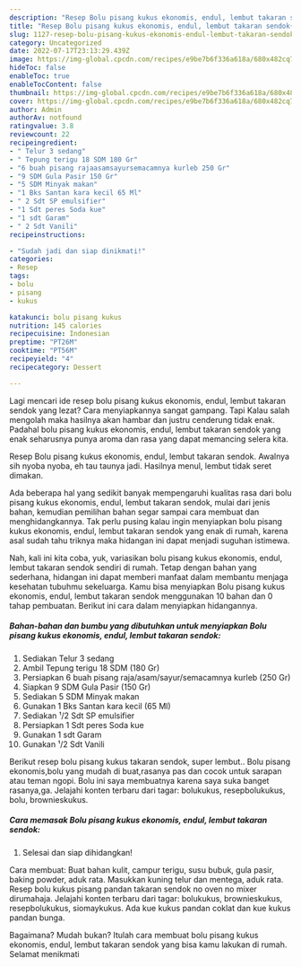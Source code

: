 ```yaml
---
description: "Resep Bolu pisang kukus ekonomis, endul, lembut takaran sendok{ yang Sempurna,  Menu Buat lebaran"
title: "Resep Bolu pisang kukus ekonomis, endul, lembut takaran sendok{ yang Sempurna,  Menu Buat lebaran"
slug: 1127-resep-bolu-pisang-kukus-ekonomis-endul-lembut-takaran-sendok-yang-sempurna-menu-buat-lebaran
category: Uncategorized
date: 2022-07-17T23:13:29.439Z
image: https://img-global.cpcdn.com/recipes/e9be7b6f336a618a/680x482cq70/bolu-pisang-kukus-ekonomis-endul-lembut-takaran-sendok-foto-resep-utama.jpg
hideToc: false
enableToc: true
enableTocContent: false
thumbnail: https://img-global.cpcdn.com/recipes/e9be7b6f336a618a/680x482cq70/bolu-pisang-kukus-ekonomis-endul-lembut-takaran-sendok-foto-resep-utama.jpg
cover: https://img-global.cpcdn.com/recipes/e9be7b6f336a618a/680x482cq70/bolu-pisang-kukus-ekonomis-endul-lembut-takaran-sendok-foto-resep-utama.jpg
author: Admin
authorAv: notfound
ratingvalue: 3.8
reviewcount: 22
recipeingredient:
- " Telur 3 sedang"
- " Tepung terigu 18 SDM 180 Gr"
- "6 buah pisang rajaasamsayursemacamnya kurleb 250 Gr"
- "9 SDM Gula Pasir 150 Gr"
- "5 SDM Minyak makan"
- "1 Bks Santan kara kecil 65 Ml"
- " 2 Sdt SP emulsifier"
- "1 Sdt peres Soda kue"
- "1 sdt Garam"
- " 2 Sdt Vanili"
recipeinstructions:

- "Sudah jadi dan siap dinikmati!"
categories:
- Resep
tags:
- bolu
- pisang
- kukus

katakunci: bolu pisang kukus 
nutrition: 145 calories
recipecuisine: Indonesian
preptime: "PT26M"
cooktime: "PT56M"
recipeyield: "4"
recipecategory: Dessert

---
```



Lagi mencari ide resep bolu pisang kukus ekonomis, endul, lembut takaran sendok yang lezat? Cara menyiapkannya sangat gampang. Tapi Kalau salah mengolah maka hasilnya akan hambar dan justru cenderung tidak enak. Padahal bolu pisang kukus ekonomis, endul, lembut takaran sendok yang enak seharusnya punya aroma dan rasa yang dapat memancing selera kita.


Resep Bolu pisang kukus ekonomis, endul, lembut takaran sendok. Awalnya sih nyoba nyoba, eh tau taunya jadi. Hasilnya menul, lembut tidak seret dimakan.

Ada beberapa hal yang sedikit banyak mempengaruhi kualitas rasa dari bolu pisang kukus ekonomis, endul, lembut takaran sendok, mulai dari jenis bahan, kemudian pemilihan bahan segar sampai cara membuat dan menghidangkannya. Tak perlu pusing kalau ingin menyiapkan bolu pisang kukus ekonomis, endul, lembut takaran sendok yang enak di rumah, karena asal sudah tahu triknya maka hidangan ini dapat menjadi suguhan istimewa.


Nah, kali ini kita coba, yuk, variasikan bolu pisang kukus ekonomis, endul, lembut takaran sendok sendiri di rumah. Tetap dengan bahan yang sederhana, hidangan ini dapat memberi manfaat dalam membantu menjaga kesehatan tubuhmu sekeluarga. Kamu bisa menyiapkan Bolu pisang kukus ekonomis, endul, lembut takaran sendok menggunakan 10 bahan dan 0 tahap pembuatan. Berikut ini cara dalam menyiapkan hidangannya.

<!--inarticleads1-->

##### Bahan-bahan dan bumbu yang dibutuhkan untuk menyiapkan Bolu pisang kukus ekonomis, endul, lembut takaran sendok:

1. Sediakan  Telur 3 sedang
1. Ambil  Tepung terigu 18 SDM (180 Gr)
1. Persiapkan 6 buah pisang raja/asam/sayur/semacamnya kurleb (250 Gr)
1. Siapkan 9 SDM Gula Pasir (150 Gr)
1. Sediakan 5 SDM Minyak makan
1. Gunakan 1 Bks Santan kara kecil (65 Ml)
1. Sediakan  ¹/2 Sdt SP emulsifier
1. Persiapkan 1 Sdt peres Soda kue
1. Gunakan 1 sdt Garam
1. Gunakan  ¹/2 Sdt Vanili


Berikut resep bolu pisang kukus takaran sendok, super lembut.. Bolu pisang ekonomis,bolu yang mudah di buat,rasanya pas dan cocok untuk sarapan atau teman ngopi. Bolu ini saya membuatnya karena saya suka banget rasanya,ga. Jelajahi konten terbaru dari tagar: bolukukus, resepbolukukus, bolu, brownieskukus. 

<!--inarticleads2-->

##### Cara memasak Bolu pisang kukus ekonomis, endul, lembut takaran sendok:


1. Selesai dan siap dihidangkan!

Cara membuat: Buat bahan kulit, campur terigu, susu bubuk, gula pasir, baking powder, aduk rata. Masukkan kuning telur dan mentega, aduk rata. Resep bolu kukus pisang pandan takaran sendok no oven no mixer dirumahaja. Jelajahi konten terbaru dari tagar: bolukukus, brownieskukus, resepbolukukus, siomaykukus. Ada kue kukus pandan coklat dan kue kukus pandan bunga. 

Bagaimana? Mudah bukan? Itulah cara membuat bolu pisang kukus ekonomis, endul, lembut takaran sendok yang bisa kamu lakukan di rumah. Selamat menikmati
